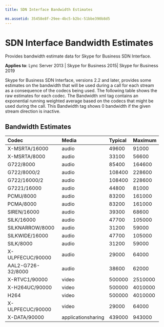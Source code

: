 ```yaml
---
title: SDN Interface Bandwidth Estimates
 
ms.assetid: 35458e8f-29ee-4bc5-b2bc-51bbe390b8d5
---
```



# SDN Interface Bandwidth Estimates
Provides bandwidth estimate data for Skype for Business SDN Interface. 

  
    
    

 **Applies to**: Lync Server 2013 | Skype for Business 2015| Skype for Business 2019
 
Skype for Business SDN Interface, versions 2.2 and later, provides some estimates on the bandwidth that will be used during a call for each stream as a consequence of the codecs being used. The following table shows the raw estimates for each codec. The Bandwidth xml tag contains an exponential running weighted average based on the codecs that might be used during the call. This Bandwidth tag shows 0 bandwidth if the given stream direction is inactive. 
  
    
    


## Bandwidth Estimates



|**Codec**|**Media**|**Typical**|**Maximum**|
|:-----|:-----|:-----|:-----|
|X-MSRTA/16000 |audio |49600 |91000 |
|X-MSRTA/8000 |audio |33100 |56600 |
|G722/8000 |audio |85400 |164600 |
|G722/8000/2 |audio |108400 |228600 |
|G722/16000/2 |audio |108400 |228600 |
|G7221/16000 |audio |44800 |81000 |
|PCMU/8000 |audio |83200 |161000 |
|PCMA/8000 |audio |83200 |161000 |
|SIREN/16000 |audio |39300 |68600 |
|SILK/16000 |audio |47700 |105000 |
|SILKNARROW/8000 |audio |31200 |59000 |
|SILKWIDE/16000 |audio |47700 |105000 |
|SILK/8000 |audio |31200 |59000 |
|X-ULPFECUC/90000 |audio |29000 |64000 |
|AAL2-G726-32/8000 |audio |38600 |62000 |
|X-RTVC1/90000 |video |500000 |2510000 |
|X-H264UC/90000 |video |500000 |4010000 |
|H264 |video |500000 |4010000 |
|X-ULPFECUC/90000 |video |29000 |64000 |
|X-DATA/90000 |applicationsharing |439000 |943000 |
   

